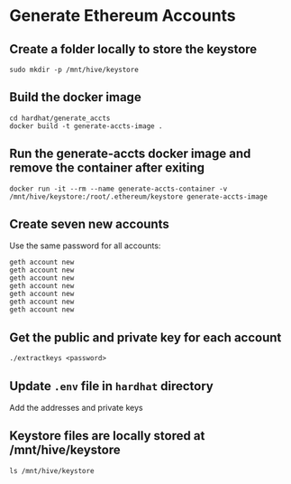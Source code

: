 # Generate Ethereum Accounts

## Create a folder locally to store the keystore

```
sudo mkdir -p /mnt/hive/keystore
```

## Build the docker image

```
cd hardhat/generate_accts
docker build -t generate-accts-image .
```

## Run the generate-accts docker image and remove the container after exiting

```
docker run -it --rm --name generate-accts-container -v /mnt/hive/keystore:/root/.ethereum/keystore generate-accts-image
```

## Create seven new accounts

Use the same password for all accounts:

```
geth account new
geth account new
geth account new
geth account new
geth account new
geth account new
geth account new
```

## Get the public and private key for each account

```
./extractkeys <password>
```

## Update `.env` file in `hardhat` directory

Add the addresses and private keys

## Keystore files are locally stored at /mnt/hive/keystore

```
ls /mnt/hive/keystore
```